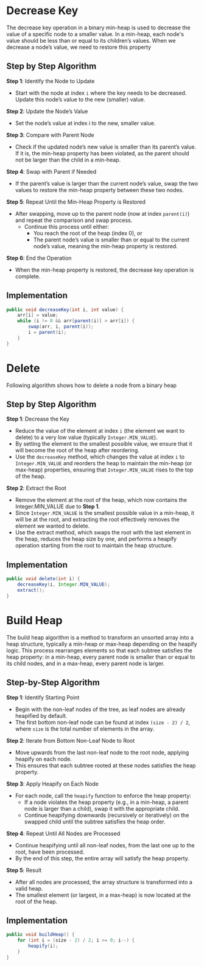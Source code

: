 # Decrease Key

The decrease key operation in a binary min-heap is used to decrease the value of a specific node to a smaller value. In a min-heap, each node's value should be less than or equal to its children’s values. When we decrease a node’s value, we need to restore this property

## Step by Step Algorithm

**Step 1**: Identify the Node to Update

- Start with the node at index `i` where the key needs to be decreased. Update this node’s value to the new (smaller) value.

**Step 2**: Update the Node’s Value

- Set the node’s value at index i to the new, smaller value.

**Step 3**: Compare with Parent Node

- Check if the updated node’s new value is smaller than its parent’s value. If it is, the min-heap property has been violated, as the parent should not be larger than the child in a min-heap.

**Step 4**: Swap with Parent if Needed

- If the parent’s value is larger than the current node’s value, swap the two values to restore the min-heap property between these two nodes.

**Step 5**: Repeat Until the Min-Heap Property is Restored

- After swapping, move up to the parent node (now at index `parent(i)`) and repeat the comparison and swap process.
  - Continue this process until either:
    - You reach the root of the heap (index 0), or
    - The parent node’s value is smaller than or equal to the current node’s value, meaning the min-heap property is restored.

**Step 6**: End the Operation

- When the min-heap property is restored, the decrease key operation is complete.

## Implementation

```java
public void decreaseKey(int i, int value) {
    arr[i] = value;
    while (i != 0 && arr[parent(i)] > arr[i]) {
        swap(arr, i, parent(i));
        i = parent(i);
    }
}
```

# Delete

Following algorithm shows how to delete a node from a binary heap

## Step by Step Algorithm

**Step 1**: Decrease the Key

- Reduce the value of the element at index `i` (the element we want to delete) to a very low value (typically `Integer.MIN_VALUE`).
- By setting the element to the smallest possible value, we ensure that it will become the root of the heap after reordering.
- Use the `decreaseKey` method, which changes the value at index `i` to `Integer.MIN_VALUE` and reorders the heap to maintain the min-heap (or max-heap) properties, ensuring that `Integer.MIN_VALUE` rises to the top of the heap.

**Step 2**: Extract the Root

- Remove the element at the root of the heap, which now contains the Integer.MIN_VALUE due to **Step 1**.
- Since `Integer.MIN_VALUE` is the smallest possible value in a min-heap, it will be at the root, and extracting the root effectively removes the element we wanted to delete.
- Use the extract method, which swaps the root with the last element in the heap, reduces the heap size by one, and performs a heapify operation starting from the root to maintain the heap structure.

## Implementation

```java
public void delete(int i) {
    decreaseKey(i, Integer.MIN_VALUE);
    extract();
}
```

# Build Heap

The build heap algorithm is a method to transform an unsorted array into a heap structure, typically a min-heap or max-heap depending on the heapify logic. This process rearranges elements so that each subtree satisfies the heap property: in a min-heap, every parent node is smaller than or equal to its child nodes, and in a max-heap, every parent node is larger.

## Step-by-Step Algorithm

**Step 1**: Identify Starting Point

- Begin with the non-leaf nodes of the tree, as leaf nodes are already heapified by default.
- The first bottom non-leaf node can be found at index `(size - 2) / 2`, where `size` is the total number of elements in the array.

**Step 2**: Iterate from Bottom Non-Leaf Node to Root

- Move upwards from the last non-leaf node to the root node, applying heapify on each node.
- This ensures that each subtree rooted at these nodes satisfies the heap property.

**Step 3**: Apply Heapify on Each Node

- For each node, call the `heapify` function to enforce the heap property:
  - If a node violates the heap property (e.g., in a min-heap, a parent node is larger than a child), swap it with the appropriate child.
  - Continue heapifying downwards (recursively or iteratively) on the swapped child until the subtree satisfies the heap order.

**Step 4**: Repeat Until All Nodes are Processed

- Continue heapifying until all non-leaf nodes, from the last one up to the root, have been processed.
- By the end of this step, the entire array will satisfy the heap property.

**Step 5**: Result

- After all nodes are processed, the array structure is transformed into a valid heap.
- The smallest element (or largest, in a max-heap) is now located at the root of the heap.

## Implementation

```java
public void buildHeap() {
    for (int i = (size - 2) / 2; i >= 0; i--) {
        heapify(i);
    }
}
```
